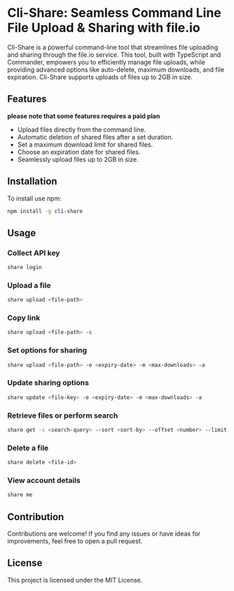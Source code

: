 # Cli-Share: Seamless Command Line File Upload & Sharing with file.io

Cli-Share is a powerful command-line tool that streamlines file uploading and sharing through the file.io service. This tool, built with TypeScript and Commander, empowers you to efficiently manage file uploads, while providing advanced options like auto-delete, maximum downloads, and file expiration. Cli-Share supports uploads of files up to 2GB in size.

## Features

**please note that some features requires a paid plan**

- Upload files directly from the command line.
- Automatic deletion of shared files after a set duration.
- Set a maximum download limit for shared files.
- Choose an expiration date for shared files.
- Seamlessly upload files up to 2GB in size.

## Installation

To install use npm:

```bash
npm install -g cli-share

```

## Usage

### Collect API key

```bash
share login
```

### Upload a file

```bash
share upload <file-path>
```

### Copy link

```bash
share upload <file-path> -c
```

### Set options for sharing

```bash
share upload <file-path> -e <expiry-date> -m <max-downloads> -a
```

### Update sharing options

```bash
share update <file-key> -e <expiry-date> -m <max-downloads> -a

```

### Retrieve files or perform search

```bash
share get -s <search-query> --sort <sort-by> --offset <number> --limit <number>
```

### Delete a file

```bash
share delete <file-id>
```

### View account details

```bash
share me
```

## Contribution

Contributions are welcome! If you find any issues or have ideas for improvements, feel free to open a pull request.

## License

This project is licensed under the MIT License.

